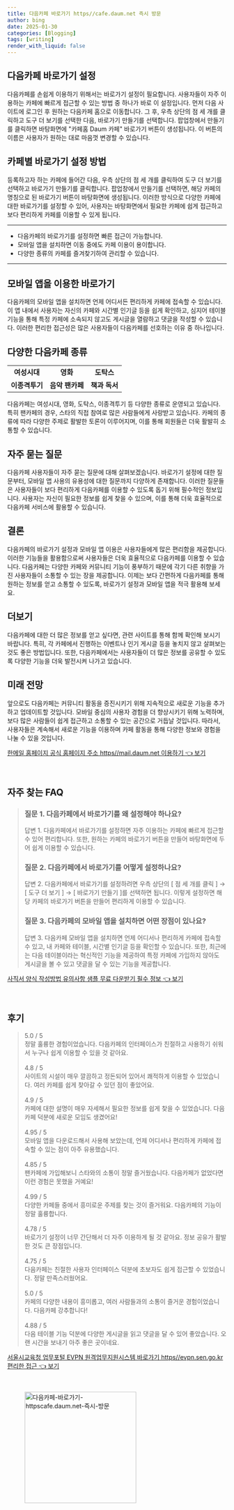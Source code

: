 ```yaml
---
title: 다음카페 바로가기 https//cafe.daum.net 즉시 방문
author: bing
date: 2025-01-30
categories: [Blogging]
tags: [writing]
render_with_liquid: false
---
```



<h2 id='다음카페_바로가기_설정'>다음카페 바로가기 설정</h2>

<p>다음카페를 손쉽게 이용하기 위해서는 바로가기 설정이 필요합니다. 사용자들이 자주 이용하는 카페에 빠르게 접근할 수 있는 방법 중 하나가 바로 이 설정입니다. 먼저 다음 사이트에 로그인 후 원하는 다음카페 홈으로 이동합니다. 그 후, 우측 상단의 점 세 개를 클릭하고 도구 더 보기를 선택한 다음, 바로가기 만들기를 선택합니다. 팝업창에서 만들기를 클릭하면 바탕화면에 "카페홈 Daum 카페" 바로가기 버튼이 생성됩니다. 이 버튼의 이름은 사용자가 원하는 대로 마음껏 변경할 수 있습니다.</p>

<h2 id='카페별_바로가기_설정_방법'>카페별 바로가기 설정 방법</h2>

<p>등록하고자 하는 카페에 들어간 다음, 우측 상단의 점 세 개를 클릭하여 도구 더 보기를 선택하고 바로가기 만들기를 클릭합니다. 팝업창에서 만들기를 선택하면, 해당 카페의 명칭으로 된 바로가기 버튼이 바탕화면에 생성됩니다. 이러한 방식으로 다양한 카페에 대한 바로가기를 설정할 수 있어, 사용자는 바탕화면에서 필요한 카페에 쉽게 접근하고 보다 편리하게 카페를 이용할 수 있게 됩니다.</p>

<hr />

<ul>
    <li>다음카페의 바로가기를 설정하면 빠른 접근이 가능합니다.</li>
    <li>모바일 앱을 설치하면 이동 중에도 카페 이용이 용이합니다.</li>
    <li>다양한 종류의 카페를 즐겨찾기하여 관리할 수 있습니다.</li>
</ul>

<hr />

<h2 id='모바일_앱을_이용한_바로가기'>모바일 앱을 이용한 바로가기</h2>

<p>다음카페의 모바일 앱을 설치하면 언제 어디서든 편리하게 카페에 접속할 수 있습니다. 이 앱 내에서 사용자는 자신의 카페와 시간별 인기글 등을 쉽게 확인하고, 심지어 테이블 기능을 통해 특정 카페에 소속되지 않고도 게시글을 열람하고 댓글을 작성할 수 있습니다. 이러한 편리한 접근성은 많은 사용자들이 다음카페를 선호하는 이유 중 하나입니다.</p>

<h2 id='다음카페_종류'>다양한 다음카페 종류</h2>

<table>
    <tr>
        <td style="text-align: center; height: 17px;"><b>여성시대</b></td>
        <td style="text-align: center; height: 17px;"><b>영화</b></td>
        <td style="text-align: center; height: 17px;"><b>도탁스</b></td>
    </tr>
    <tr>
        <td style="text-align: center; height: 17px;"><b>이종격투기</b></td>
        <td style="text-align: center; height: 17px;"><b>음악 팬카페</b></td>
        <td style="text-align: center; height: 17px;"><b>책과 독서</b></td>
    </tr>
</table>

<p>다음카페는 여성시대, 영화, 도탁스, 이종격투기 등 다양한 종류로 운영되고 있습니다. 특히 팬카페의 경우, 스타의 직접 참여로 많은 사람들에게 사랑받고 있습니다. 카페의 종류에 따라 다양한 주제로 활발한 토론이 이루어지며, 이를 통해 회원들은 더욱 활발히 소통할 수 있습니다.</p>

<h2 id='자주_묻는_질문'>자주 묻는 질문</h2>

<p>다음카페 사용자들이 자주 묻는 질문에 대해 살펴보겠습니다. 바로가기 설정에 대한 질문부터, 모바일 앱 사용의 유용성에 대한 질문까지 다양하게 존재합니다. 이러한 질문들은 사용자들이 보다 편리하게 다음카페를 이용할 수 있도록 돕기 위해 필수적인 정보입니다. 사용자는 자신이 필요한 정보를 쉽게 찾을 수 있으며, 이를 통해 더욱 효율적으로 다음카페 서비스에 활용할 수 있습니다.</p>

<h2 id='결론'>결론</h2>

<p>다음카페의 바로가기 설정과 모바일 앱 이용은 사용자들에게 많은 편리함을 제공합니다. 이러한 기능들을 활용함으로써 사용자들은 더욱 효율적으로 다음카페를 이용할 수 있습니다. 다음카페는 다양한 카페와 커뮤니티 기능이 풍부하기 때문에 각기 다른 취향을 가진 사용자들이 소통할 수 있는 장을 제공합니다. 이제는 보다 간편하게 다음카페를 통해 원하는 정보를 얻고 소통할 수 있도록, 바로가기 설정과 모바일 앱을 적극 활용해 보세요.</p>

<h2 id='더보기'>더보기</h2>

<p>다음카페에 대한 더 많은 정보를 얻고 싶다면, 관련 사이트를 통해 함께 확인해 보시기 바랍니다. 특히, 각 카페에서 진행하는 이벤트나 인기 게시글 등을 놓치지 않고 살펴보는 것도 좋은 방법입니다. 또한, 다음카페에서는 사용자들이 더 많은 정보를 공유할 수 있도록 다양한 기능을 더욱 발전시켜 나가고 있습니다.</p>

<h2 id='미래전망'>미래 전망</h2>

<p>앞으로도 다음카페는 커뮤니티 활동을 증진시키기 위해 지속적으로 새로운 기능을 추가하고 업데이트할 것입니다. 모바일 중심의 사용자 경험을 더 향상시키기 위해 노력하며, 보다 많은 사람들이 쉽게 접근하고 소통할 수 있는 공간으로 거듭날 것입니다. 따라서, 사용자들은 계속해서 새로운 기능을 이용하며 카페 활동을 통해 다양한 정보와 경험을 나눌 수 있을 것입니다.</p>


<p><a class="click-button" title="한메일 홈페이지 공식 홈페이지 주소 https//mail.daum.net 이용하기" href="https://blackassets.github.io/posts/%ED%95%9C%EB%A9%94%EC%9D%BC-%ED%99%88%ED%8E%98%EC%9D%B4%EC%A7%80-%EA%B3%B5%EC%8B%9D-%ED%99%88%ED%8E%98%EC%9D%B4%EC%A7%80-%EC%A3%BC%EC%86%8C-httpsmail.daum.net-%EC%9D%B4%EC%9A%A9%ED%95%98%EA%B8%B0/" rel="dofollow">한메일 홈페이지 공식 홈페이지 주소 https//mail.daum.net 이용하기 👈 보기</a></p><br>
<h2 id='자주_찾는_FAQ'>자주 찾는 FAQ</h2>
<div itemscope="" itemtype="https://schema.org/FAQPage"> 
<blockquote> 
<div itemscope="" itemprop="mainEntity" itemtype="https://schema.org/Question"> 
<h3 itemprop="name">질문 1. 다음카페에서 바로가기를 왜 설정해야 하나요?</h3> 
<div itemscope="" itemprop="acceptedAnswer" itemtype="https://schema.org/Answer"> 
<span itemprop="text"> 
<p>답변 1. 다음카페에서 바로가기를 설정하면 자주 이용하는 카페에 빠르게 접근할 수 있어 편리합니다. 또한, 원하는 카페의 바로가기 버튼을 만들어 바탕화면에 두어 쉽게 이용할 수 있습니다.</p> 
</span> 
</div> 
</div> 

<div itemscope="" itemprop="mainEntity" itemtype="https://schema.org/Question"> 
<h3 itemprop="name">질문 2. 다음카페에서 바로가기를 어떻게 설정하나요?</h3> 
<div itemscope="" itemprop="acceptedAnswer" itemtype="https://schema.org/Answer"> 
<span itemprop="text"> 
<p>답변 2. 다음카페에서 바로가기를 설정하려면 우측 상단의 [ 점 세 개를 클릭 ] → [ 도구 더 보기 ] → [ 바로가기 만들기 ]를 선택하면 됩니다. 이렇게 설정하면 해당 카페의 바로가기 버튼을 만들어 편리하게 이용할 수 있습니다.</p> 
</span> 
</div> 
</div> 

<div itemscope="" itemprop="mainEntity" itemtype="https://schema.org/Question"> 
<h3 itemprop="name">질문 3. 다음카페의 모바일 앱을 설치하면 어떤 장점이 있나요?</h3> 
<div itemscope="" itemprop="acceptedAnswer" itemtype="https://schema.org/Answer"> 
<span itemprop="text"> 
<p>답변 3. 다음카페 모바일 앱을 설치하면 언제 어디서나 편리하게 카페에 접속할 수 있고, 내 카페와 테이블, 시간별 인기글 등을 확인할 수 있습니다. 또한, 최근에는 다음 테이블이라는 혁신적인 기능을 제공하여 특정 카페에 가입하지 않아도 게시글을 볼 수 있고 댓글을 달 수 있는 기능을 제공합니다.</p> 
</span> 
</div> 
</div> 
</blockquote> 
</div>
<p><a class="click-button" title="사직서 양식 작성방법 유의사항 샘플 무료 다운받기 필수 정보" href="https://blackassets.github.io/posts/%EC%82%AC%EC%A7%81%EC%84%9C-%EC%96%91%EC%8B%9D-%EC%9E%91%EC%84%B1%EB%B0%A9%EB%B2%95-%EC%9C%A0%EC%9D%98%EC%82%AC%ED%95%AD-%EC%83%98%ED%94%8C-%EB%AC%B4%EB%A3%8C-%EB%8B%A4%EC%9A%B4%EB%B0%9B%EA%B8%B0-%ED%95%84%EC%88%98-%EC%A0%95%EB%B3%B4/" rel="dofollow">사직서 양식 작성방법 유의사항 샘플 무료 다운받기 필수 정보 👈 보기</a></p><br>
<h2 id='후기'>후기</h2>
<div itemscope itemtype="https://schema.org/Product">
  <blockquote>
  <div itemprop="review" itemscope itemtype="https://schema.org/Review">
      <div itemprop="reviewRating" itemscope itemtype="https://schema.org/Rating"> <span itemprop="ratingValue">5.0</span> / <span itemprop="bestRating">5</span> </div>
      <span itemprop="reviewBody">정말 훌륭한 경험이었습니다. 다음카페의 인터페이스가 친절하고 사용하기 쉬워서 누구나 쉽게 이용할 수 있을 것 같아요.</span>
  </div>
  <br>
  <div itemprop="review" itemscope itemtype="https://schema.org/Review">
      <div itemprop="reviewRating" itemscope itemtype="https://schema.org/Rating"> <span itemprop="ratingValue">4.8</span> / <span itemprop="bestRating">5</span> </div>
      <span itemprop="reviewBody">사이트의 시설이 매우 깔끔하고 정돈되어 있어서 쾌적하게 이용할 수 있었습니다. 여러 카페를 쉽게 찾아갈 수 있던 점이 좋았어요.</span>
  </div>
  <br>
  <div itemprop="review" itemscope itemtype="https://schema.org/Review">
      <div itemprop="reviewRating" itemscope itemtype="https://schema.org/Rating"> <span itemprop="ratingValue">4.9</span> / <span itemprop="bestRating">5</span> </div>
      <span itemprop="reviewBody">카페에 대한 설명이 매우 자세해서 필요한 정보를 쉽게 찾을 수 있었습니다. 다음카페 덕분에 새로운 모임도 생겼어요!</span>
  </div>
  <br>
  <div itemprop="review" itemscope itemtype="https://schema.org/Review">
      <div itemprop="reviewRating" itemscope itemtype="https://schema.org/Rating"> <span itemprop="ratingValue">4.95</span> / <span itemprop="bestRating">5</span> </div>
      <span itemprop="reviewBody">모바일 앱을 다운로드해서 사용해 보았는데, 언제 어디서나 편리하게 카페에 접속할 수 있는 점이 아주 유용했습니다.</span>
  </div>
  <br>
  <div itemprop="review" itemscope itemtype="https://schema.org/Review">
      <div itemprop="reviewRating" itemscope itemtype="https://schema.org/Rating"> <span itemprop="ratingValue">4.85</span> / <span itemprop="bestRating">5</span> </div>
      <span itemprop="reviewBody">팬카페에 가입해보니 스타와의 소통이 정말 즐거웠습니다. 다음카페가 없었다면 이런 경험은 못했을 거예요!</span>
  </div>
  <br>
  <div itemprop="review" itemscope itemtype="https://schema.org/Review">
      <div itemprop="reviewRating" itemscope itemtype="https://schema.org/Rating"> <span itemprop="ratingValue">4.99</span> / <span itemprop="bestRating">5</span> </div>
      <span itemprop="reviewBody">다양한 카페들 중에서 흥미로운 주제를 찾는 것이 즐거워요. 다음카페의 기능이 정말 훌륭합니다.</span>
  </div>
  <br>
  <div itemprop="review" itemscope itemtype="https://schema.org/Review">
      <div itemprop="reviewRating" itemscope itemtype="https://schema.org/Rating"> <span itemprop="ratingValue">4.78</span> / <span itemprop="bestRating">5</span> </div>
      <span itemprop="reviewBody">바로가기 설정이 너무 간단해서 더 자주 이용하게 될 것 같아요. 정보 공유가 활발한 것도 큰 장점입니다.</span>
  </div>
  <br>
  <div itemprop="review" itemscope itemtype="https://schema.org/Review">
      <div itemprop="reviewRating" itemscope itemtype="https://schema.org/Rating"> <span itemprop="ratingValue">4.75</span> / <span itemprop="bestRating">5</span> </div>
      <span itemprop="reviewBody">다음카페는 친절한 사용자 인터페이스 덕분에 초보자도 쉽게 접근할 수 있었습니다. 정말 만족스러웠어요.</span>
  </div>
  <br>
  <div itemprop="review" itemscope itemtype="https://schema.org/Review">
      <div itemprop="reviewRating" itemscope itemtype="https://schema.org/Rating"> <span itemprop="ratingValue">5.0</span> / <span itemprop="bestRating">5</span> </div>
      <span itemprop="reviewBody">카페의 다양한 내용이 흥미롭고, 여러 사람들과의 소통이 즐거운 경험이었습니다. 다음카페 강추합니다!</span>
  </div>
  <br>
  <div itemprop="review" itemscope itemtype="https://schema.org/Review">
      <div itemprop="reviewRating" itemscope itemtype="https://schema.org/Rating"> <span itemprop="ratingValue">4.88</span> / <span itemprop="bestRating">5</span> </div>
      <span itemprop="reviewBody">다음 테이블 기능 덕분에 다양한 게시글을 읽고 댓글을 달 수 있어 좋았습니다. 오랜 시간을 보내기 아주 좋은 곳이네요.</span>
  </div>
  </blockquote>
</div>
<p><a class="click-button" title="서울시교육청 업무포털 EVPN 원격업무지원시스템 바로가기 https//evpn.sen.go.kr 편리한 접근" href="https://blackassets.github.io/posts/%EC%84%9C%EC%9A%B8%EC%8B%9C%EA%B5%90%EC%9C%A1%EC%B2%AD-%EC%97%85%EB%AC%B4%ED%8F%AC%ED%84%B8-EVPN-%EC%9B%90%EA%B2%A9%EC%97%85%EB%AC%B4%EC%A7%80%EC%9B%90%EC%8B%9C%EC%8A%A4%ED%85%9C-%EB%B0%94%EB%A1%9C%EA%B0%80%EA%B8%B0-httpsevpn.sen.go.kr-%ED%8E%B8%EB%A6%AC%ED%95%9C-%EC%A0%91%EA%B7%BC/" rel="dofollow">서울시교육청 업무포털 EVPN 원격업무지원시스템 바로가기 https//evpn.sen.go.kr 편리한 접근 👈 보기</a></p><br>
<figure class="image"><img src="https://blackassets.github.io/assets/img/thumbnail/다음카페-바로가기-httpscafe.daum.net-즉시-방문.webp" alt="다음카페-바로가기-httpscafe.daum.net-즉시-방문" width="256" height="256"></figure>